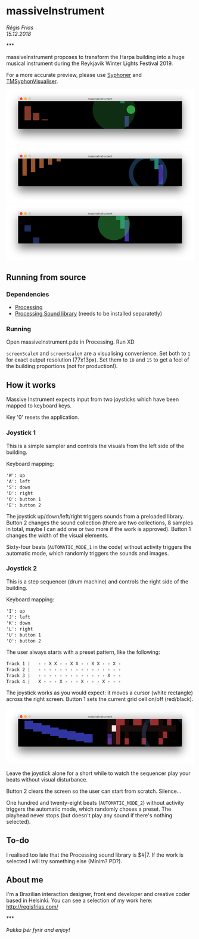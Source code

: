 # massiveInstrument
*Régis Frias*  
*15.12.2018*

\*\*\*

massiveInstrument proposes to transform the Harpa building into a huge musical instrument during the Reykjavik Winter Lights Festival 2019.

For a more accurate preview, please use [Syphoner](http://www.sigmasix.ch/syphoner/) and [TMSyphonVisualiser](https://tinymassive.io/kit/TMApps.zip).

![](img/1.png)
![](img/2.png)
![](img/3.png)

## Running from source

### Dependencies

- [Processing](https://processing.org/)
- [Processing Sound library](https://processing.org/reference/libraries/sound) (needs to be installed separatetly)

### Running

Open massiveInstrument.pde in Processing. Run XD

`screenScaleX` and `screenScaleY` are a visualising convenience. Set both to `1` for exact output resolution (77x13px). Set them to `10` and `15` to get a feel of the building proportions (not for production!).

## How it works

Massive Instrument expects input from two joysticks which have been mapped to keyboard keys.

Key '0' resets the application.

### Joystick 1

This is a simple sampler and controls the visuals from the left side of the building.

Keyboard mapping:

```
'W': up
'A': left
'S': down
'D': right
'Q': button 1
'E': button 2
```

The joystick up/down/left/right triggers sounds from a preloaded library. Button 2 changes the sound collection (there are two collections, 8 samples in total, maybe I can add one or two more if the work is approved). Button 1 changes the width of the visual elements.

Sixty-four beats (`AUTOMATIC_MODE_1` in the code) without activity triggers the automatic mode, which randomly triggers the sounds and images.

### Joystick 2

This is a step sequencer (drum machine) and controls the right side of the building.

Keyboard mapping:

```
'I': up
'J': left
'K': down
'L': right
'U': button 1
'O': button 2
```

The user always starts with a preset pattern, like the following:

```
Track 1 |   - - X X - - X X - - X X - - X -
Track 2 |   - - - - - - - - - - - - - - - -
Track 3 |   - - - - - - - - - - - - - X - -
Track 4 |   X - - - X - - - X - - - X - - -
```

The joystick works as you would expect: it moves a cursor (white rectangle) across the right screen. Button 1 sets the current grid cell on/off (red/black).

![](img/4.png)

Leave the joystick alone for a short while to watch the sequencer play your beats without visual disturbance.

Button 2 clears the screen so the user can start from scratch. Silence...

One hundred and twenty-eight beats (`AUTOMATIC_MODE_2`) without activity triggers the automatic mode, which randomly choses a preset. The playhead never stops (but doesn't play any sound if there's nothing selected).

## To-do

I realised too late that the Processing sound library is $#|7. If the work is selected I will try something else (Minim? PD?).

## About me

I'm a Brazilian interaction designer, front end developer and creative coder based in Helsinki. You can see a selection of my work here: http://regisfrias.com/

\*\*\*

*Þakka þér fyrir and enjoy!*
